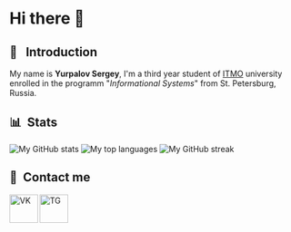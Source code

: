 # Hi there 👋

## 🤗 &nbsp; Introduction

My name is **Yurpalov Sergey**, I'm a third year student of [ITMO](https://en.itmo.ru/en/) university enrolled in the programm "_Informational Systems_" from St. Petersburg, Russia.

## 📊 &nbsp;Stats

![My GitHub stats](https://github-readme-stats.vercel.app/api?username=wilfordaf&show_icons=true&count_private=true&theme=dracula)
![My top languages](https://github-readme-stats.vercel.app/api/top-langs/?username=wilfordaf&layout=compact&count_private=true&theme=dracula&langs_count=10&card_width=445)
![My GitHub streak](https://github-readme-streak-stats.herokuapp.com/?user=wilfordaf&show_icons=true&theme=dracula)

## 📱&nbsp; Contact me

[<img align="left" alt="VK" width="50px" src="https://img.icons8.com/ios-filled/50/000000/vk-circled.png"/>][vk]
[<img align="left" alt="TG" width="50px" src="https://img.icons8.com/ios-filled/50/000000/telegram.png"/>][tg]

[vk]: https://vk.com/wilfordaf
[tg]: https://t.me/wilfordaf
